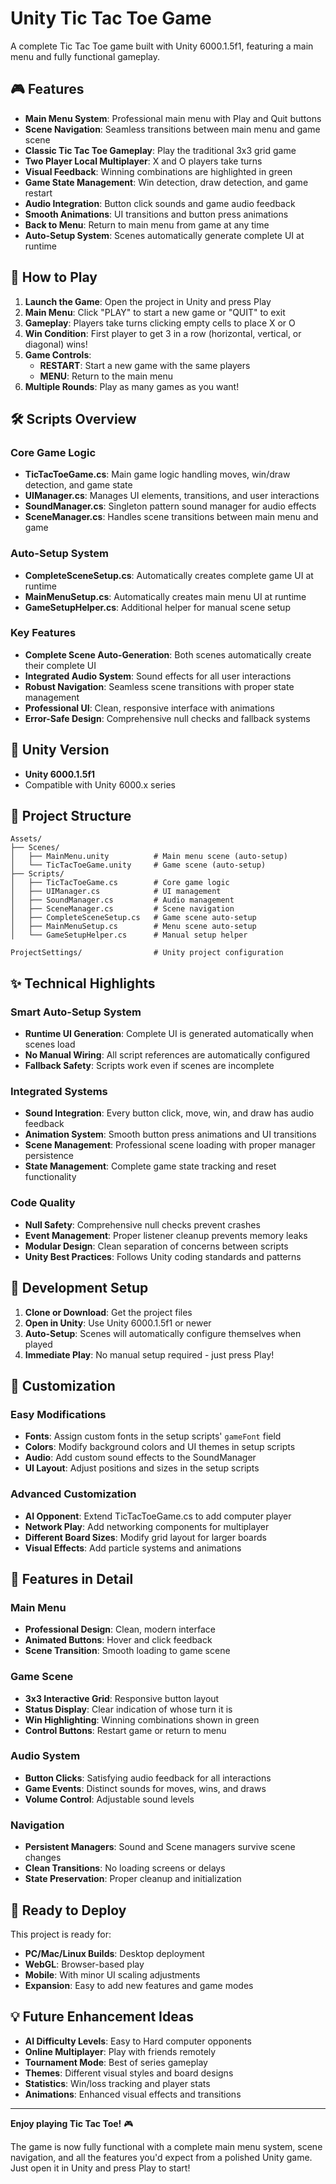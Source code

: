 # Unity Tic Tac Toe Game

A complete Tic Tac Toe game built with Unity 6000.1.5f1, featuring a main menu and fully functional gameplay.

## 🎮 Features

- **Main Menu System**: Professional main menu with Play and Quit buttons
- **Scene Navigation**: Seamless transitions between main menu and game scene
- **Classic Tic Tac Toe Gameplay**: Play the traditional 3x3 grid game
- **Two Player Local Multiplayer**: X and O players take turns
- **Visual Feedback**: Winning combinations are highlighted in green
- **Game State Management**: Win detection, draw detection, and game restart
- **Audio Integration**: Button click sounds and game audio feedback
- **Smooth Animations**: UI transitions and button press animations
- **Back to Menu**: Return to main menu from game at any time
- **Auto-Setup System**: Scenes automatically generate complete UI at runtime

## 🚀 How to Play

1. **Launch the Game**: Open the project in Unity and press Play
2. **Main Menu**: Click "PLAY" to start a new game or "QUIT" to exit
3. **Gameplay**: Players take turns clicking empty cells to place X or O
4. **Win Condition**: First player to get 3 in a row (horizontal, vertical, or diagonal) wins!
5. **Game Controls**:
   - **RESTART**: Start a new game with the same players
   - **MENU**: Return to the main menu
6. **Multiple Rounds**: Play as many games as you want!

## 🛠 Scripts Overview

### Core Game Logic
- **TicTacToeGame.cs**: Main game logic handling moves, win/draw detection, and game state
- **UIManager.cs**: Manages UI elements, transitions, and user interactions  
- **SoundManager.cs**: Singleton pattern sound manager for audio effects
- **SceneManager.cs**: Handles scene transitions between main menu and game

### Auto-Setup System
- **CompleteSceneSetup.cs**: Automatically creates complete game UI at runtime
- **MainMenuSetup.cs**: Automatically creates main menu UI at runtime
- **GameSetupHelper.cs**: Additional helper for manual scene setup

### Key Features
- **Complete Scene Auto-Generation**: Both scenes automatically create their complete UI
- **Integrated Audio System**: Sound effects for all user interactions
- **Robust Navigation**: Seamless scene transitions with proper state management
- **Professional UI**: Clean, responsive interface with animations
- **Error-Safe Design**: Comprehensive null checks and fallback systems

## 🎯 Unity Version
- **Unity 6000.1.5f1**
- Compatible with Unity 6000.x series

## 📁 Project Structure
```
Assets/
├── Scenes/
│   ├── MainMenu.unity          # Main menu scene (auto-setup)
│   └── TicTacToeGame.unity     # Game scene (auto-setup)
├── Scripts/
│   ├── TicTacToeGame.cs        # Core game logic
│   ├── UIManager.cs            # UI management
│   ├── SoundManager.cs         # Audio management
│   ├── SceneManager.cs         # Scene navigation
│   ├── CompleteSceneSetup.cs   # Game scene auto-setup
│   ├── MainMenuSetup.cs        # Menu scene auto-setup
│   └── GameSetupHelper.cs      # Manual setup helper

ProjectSettings/                # Unity project configuration
```

## ✨ Technical Highlights

### Smart Auto-Setup System
- **Runtime UI Generation**: Complete UI is generated automatically when scenes load
- **No Manual Wiring**: All script references are automatically configured
- **Fallback Safety**: Scripts work even if scenes are incomplete

### Integrated Systems
- **Sound Integration**: Every button click, move, win, and draw has audio feedback
- **Animation System**: Smooth button press animations and UI transitions  
- **Scene Management**: Professional scene loading with proper manager persistence
- **State Management**: Complete game state tracking and reset functionality

### Code Quality
- **Null Safety**: Comprehensive null checks prevent crashes
- **Event Management**: Proper listener cleanup prevents memory leaks
- **Modular Design**: Clean separation of concerns between scripts
- **Unity Best Practices**: Follows Unity coding standards and patterns

## 🔧 Development Setup

1. **Clone or Download**: Get the project files
2. **Open in Unity**: Use Unity 6000.1.5f1 or newer
3. **Auto-Setup**: Scenes will automatically configure themselves when played
4. **Immediate Play**: No manual setup required - just press Play!

## 🎨 Customization

### Easy Modifications
- **Fonts**: Assign custom fonts in the setup scripts' `gameFont` field
- **Colors**: Modify background colors and UI themes in setup scripts
- **Audio**: Add custom sound effects to the SoundManager
- **UI Layout**: Adjust positions and sizes in the setup scripts

### Advanced Customization
- **AI Opponent**: Extend TicTacToeGame.cs to add computer player
- **Network Play**: Add networking components for multiplayer
- **Different Board Sizes**: Modify grid layout for larger boards
- **Visual Effects**: Add particle systems and animations

## 🌟 Features in Detail

### Main Menu
- **Professional Design**: Clean, modern interface
- **Animated Buttons**: Hover and click feedback
- **Scene Transition**: Smooth loading to game scene

### Game Scene  
- **3x3 Interactive Grid**: Responsive button layout
- **Status Display**: Clear indication of whose turn it is
- **Win Highlighting**: Winning combinations shown in green
- **Control Buttons**: Restart game or return to menu

### Audio System
- **Button Clicks**: Satisfying audio feedback for all interactions
- **Game Events**: Distinct sounds for moves, wins, and draws
- **Volume Control**: Adjustable sound levels

### Navigation
- **Persistent Managers**: Sound and Scene managers survive scene changes
- **Clean Transitions**: No loading screens or delays
- **State Preservation**: Proper cleanup and initialization

## 📱 Ready to Deploy

This project is ready for:
- **PC/Mac/Linux Builds**: Desktop deployment
- **WebGL**: Browser-based play
- **Mobile**: With minor UI scaling adjustments
- **Expansion**: Easy to add new features and game modes

## 💡 Future Enhancement Ideas

- **AI Difficulty Levels**: Easy to Hard computer opponents
- **Online Multiplayer**: Play with friends remotely  
- **Tournament Mode**: Best of series gameplay
- **Themes**: Different visual styles and board designs
- **Statistics**: Win/loss tracking and player stats
- **Animations**: Enhanced visual effects and transitions

---

**Enjoy playing Tic Tac Toe!** 🎮

The game is now fully functional with a complete main menu system, scene navigation, and all the features you'd expect from a polished Unity game. Just open it in Unity and press Play to start!